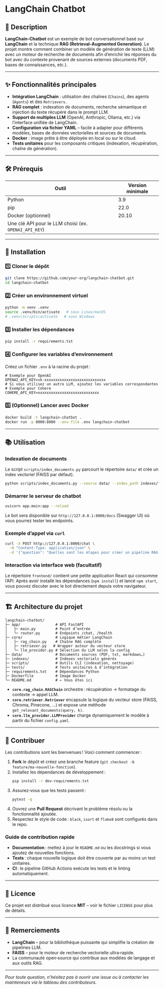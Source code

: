 # LangChain Chatbot

## 📖 Description

**LangChain‑Chatbot** est un exemple de bot conversationnel basé sur **LangChain** et la technique **RAG (Retrieval‑Augmented Generation)**. Le projet montre comment combiner un modèle de génération de texte (LLM) avec un moteur de recherche de documents afin d’enrichir les réponses du bot avec du contexte provenant de sources externes (documents PDF, bases de connaissances, etc.).

---

## ✨ Fonctionnalités principales

- **Intégration LangChain** : utilisation des chaînes (`Chains`), des agents (`Agents`) et des `Retrievers`.
- **RAG complet** : indexation de documents, recherche sémantique et injection du texte récupéré dans le prompt LLM.
- **Support de multiples LLM** (OpenAI, Anthropic, Ollama, etc.) via l’interface unifiée de LangChain.
- **Configuration via fichier YAML** – facile à adapter pour différents modèles, bases de données vectorielles et sources de documents.
- **Docker** : image prête à être déployée en local ou sur le cloud.
- **Tests unitaires** pour les composants critiques (indexation, récupération, chaîne de génération).

---

## 🛠️ Prérequis

| Outil | Version minimale |
|-------|------------------|
| Python | 3.9 |
| pip | 22.0 |
| Docker (optionnel) | 20.10 |
| Une clé API pour le LLM choisi (ex. `OPENAI_API_KEY`) |

---

## 🚀 Installation

### 1️⃣ Cloner le dépôt
```bash
git clone https://github.com/your‑org/langchain-chatbot.git
cd langchain-chatbot
```

### 2️⃣ Créer un environnement virtuel
```bash
python -m venv .venv
source .venv/bin/activate   # sous Linux/macOS
# .venv\Scripts\activate   # sous Windows
```

### 3️⃣ Installer les dépendances
```bash
pip install -r requirements.txt
```

### 4️⃣ Configurer les variables d’environnement
Créez un fichier `.env` à la racine du projet :
```dotenv
# Exemple pour OpenAI
OPENAI_API_KEY=sk-xxxxxxxxxxxxxxxxxxxxxxxxxxxx
# Si vous utilisez un autre LLM, ajoutez les variables correspondantes
# Exemple pour Cohere
COHERE_API_KEY=xxxxxxxxxxxxxxxxxxxxxxxxxxxx
```

### 5️⃣ (Optionnel) Lancer avec Docker
```bash
docker build -t langchain‑chatbot .
docker run -p 8000:8000 --env-file .env langchain‑chatbot
```

---

## 📚 Utilisation

### Indexation de documents
Le script `scripts/index_documents.py` parcourt le répertoire `data/` et crée un index vectoriel (FAISS par défaut).
```bash
python scripts/index_documents.py --source data/ --index_path indexes/faiss.idx
```

### Démarrer le serveur de chatbot
```bash
uvicorn app.main:app --reload
```
Le bot sera disponible sur `http://127.0.0.1:8000/docs` (Swagger UI) où vous pourrez tester les endpoints.

### Exemple d’appel via `curl`
```bash
curl -X POST http://127.0.0.1:8000/chat \
  -H "Content-Type: application/json" \
  -d '{"question": "Quelles sont les étapes pour créer un pipeline RAG avec LangChain ?"}'
```

### Interaction via interface web (facultatif)
Le répertoire `frontend/` contient une petite application React qui consomme l’API. Après avoir installé les dépendances (`npm install`) et lancé `npm start`, vous pouvez discuter avec le bot directement depuis votre navigateur.

---

## 🏗️ Architecture du projet

```
langchain-chatbot/
├─ app/                # API FastAPI
│   ├─ main.py         # Point d’entrée
│   └─ router.py       # Endpoints /chat, /health
├─ core/               # Logique métier LangChain
│   ├─ rag_chain.py    # Chaîne RAG complète
│   ├─ retriever.py   # Wrapper autour du vecteur store
│   └─ llm_provider.py # Sélection du LLM selon la config
├─ data/               # Documents sources (PDF, txt, markdown…)
├─ indexes/            # Indexes vectoriels générés
├─ scripts/            # Outils CLI (indexation, nettoyage)
├─ tests/              # Tests unitaires & d’intégration
├─ requirements.txt    # Dépendances Python
├─ Dockerfile          # Image Docker
└─ README.md           # ← Vous êtes ici
```

- **`core.rag_chain.RAGChain`** orchestre : récupération → formatage du contexte → appel LLM.
- **`core.retriever.Retriever`** encapsule la logique du vecteur store (FAISS, Chroma, Pinecone, …) et expose une méthode `get_relevant_documents(query, k)`.
- **`core.llm_provider.LLMProvider`** charge dynamiquement le modèle à partir du fichier `config.yaml`.

---

## 🤝 Contribuer

Les contributions sont les bienvenues ! Voici comment commencer :

1. **Fork** le dépôt et créez une branche feature (`git checkout -b feature/ma‑nouvelle‑fonction`).
2. Installez les dépendances de développement :
   ```bash
   pip install -r dev-requirements.txt
   ```
3. Assurez‑vous que les tests passent :
   ```bash
   pytest -q
   ```
4. Ouvrez une **Pull Request** décrivant le problème résolu ou la fonctionnalité ajoutée.
5. Respectez le style de code : `black`, `isort` et `flake8` sont configurés dans le repo.

### Guide de contribution rapide
- **Documentation** : mettez à jour le `README.md` ou les docstrings si vous ajoutez de nouvelles fonctions.
- **Tests** : chaque nouvelle logique doit être couverte par au moins un test unitaires.
- **CI** : le pipeline GitHub Actions exécute les tests et le linting automatiquement.

---

## 📄 Licence

Ce projet est distribué sous licence **MIT** – voir le fichier `LICENSE` pour plus de détails.

---

## 🙏 Remerciements

- **LangChain** – pour la bibliothèque puissante qui simplifie la création de pipelines LLM.
- **FAISS** – pour le moteur de recherche vectorielle ultra‑rapide.
- La communauté open‑source qui contribue aux modèles de langage et aux outils RAG.

---

*Pour toute question, n’hésitez pas à ouvrir une issue ou à contacter les mainteneurs via le tableau des contributeurs.*
